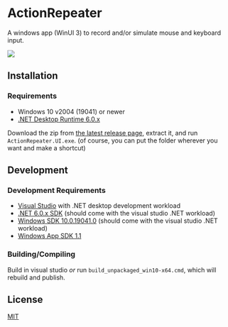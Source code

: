 # ActionRepeater

A windows app (WinUI 3) to record and/or simulate mouse and keyboard input.

![](https://github.com/cyberrex5/ActionRepeater/blob/3c4b8e8dde3831279e6bbf17618fc93230b83e4e/screenshots/0.0.1-alpha_0.png?raw=true)

## Installation

### Requirements

 - Windows 10 v2004 (19041) or newer
 - [.NET Desktop Runtime 6.0.x](https://dotnet.microsoft.com/en-us/download/dotnet/6.0)

Download the zip from [the latest release page](https://github.com/cyberrex5/ActionRepeater/releases/latest), extract it, and run `ActionRepeater.UI.exe`. (of course, you can put the folder wherever you want and make a shortcut)

## Development

### Development Requirements

 - [Visual Studio](https://visualstudio.microsoft.com/downloads/) with .NET desktop development workload
 - [.NET 6.0.x SDK](https://dotnet.microsoft.com/en-us/download/dotnet/6.0) (should come with the visual studio .NET workload)
 - [Windows SDK 10.0.19041.0](https://developer.microsoft.com/en-us/windows/downloads/sdk-archive/) (should come with the visual studio .NET workload)
 - [Windows App SDK 1.1](https://docs.microsoft.com/en-us/windows/apps/windows-app-sdk/downloads)

### Building/Compiling

Build in visual studio *or* run `build_unpackaged_win10-x64.cmd`, which will rebuild and publish.

## License

[MIT](https://github.com/cyberrex5/ActionRepeater/blob/main/LICENSE)
